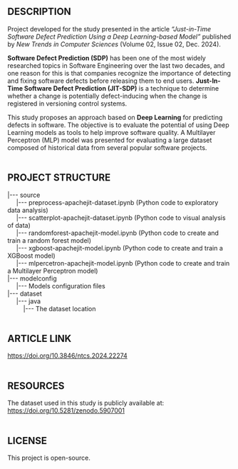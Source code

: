 ## **DESCRIPTION**

Project developed for the study presented in the article *“Just-in-Time Software Defect Prediction Using a Deep Learning-based Model”* published by *New Trends in Computer Sciences* (Volume 02, Issue 02, Dec. 2024).

**Software Defect Prediction (SDP)** has been one of the most widely researched topics in Software Engineering over the last two decades, and one reason for this is that companies recognize the importance of detecting and fixing software defects before releasing them to end users. **Just-In-Time Software Defect Prediction (JIT-SDP)** is a technique to determine whether a change is potentially defect-inducing when the change is registered in versioning control systems.

This study proposes an approach based on **Deep Learning** for predicting defects in software. The objective is to evaluate the potential of using Deep Learning models as tools to help improve software quality. A Multilayer Perceptron (MLP) model was presented for evaluating a large dataset composed of historical data from several popular software projects.
<br><br>
## **PROJECT STRUCTURE**

|--- source<br>
&nbsp;&nbsp;&nbsp;&nbsp;&nbsp;|--- preprocess-apachejit-dataset.ipynb (Python code to exploratory data analysis)<br>
&nbsp;&nbsp;&nbsp;&nbsp;&nbsp;|--- scatterplot-apachejit-dataset.ipynb (Python code to visual analysis of data)<br>
&nbsp;&nbsp;&nbsp;&nbsp;&nbsp;|--- randomforest-apachejit-model.ipynb (Python code to create and train a random forest model)<br>
&nbsp;&nbsp;&nbsp;&nbsp;&nbsp;|--- xgboost-apachejit-model.ipynb (Python code to create and train a XGBoost model)<br>
&nbsp;&nbsp;&nbsp;&nbsp;&nbsp;|--- mlpercetron-apachejit-model.ipynb (Python code to create and train a Multilayer Perceptron model)<br>
|--- modelconfig<br>
&nbsp;&nbsp;&nbsp;&nbsp;&nbsp;|--- Models configuration files<br>
|--- dataset<br>
&nbsp;&nbsp;&nbsp;&nbsp;&nbsp;|--- java<br>
&nbsp;&nbsp;&nbsp;&nbsp;&nbsp;&nbsp;&nbsp;&nbsp;&nbsp;|--- The dataset location
<br><br>
## **ARTICLE LINK**

https://doi.org/10.3846/ntcs.2024.22274
<br><br>
## **RESOURCES**
The dataset used in this study is publicly available at: https://doi.org/10.5281/zenodo.5907001
<br><br>
## **LICENSE**
This project is open-source.
<br><br>
